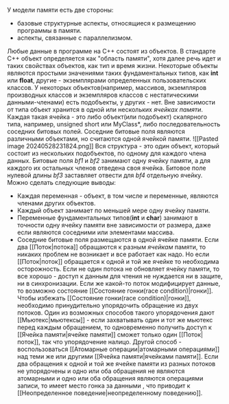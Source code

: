 У модели памяти есть две стороны: 
- базовые структурные аспекты, относящиеся к размещению программы в памяти.
- аспекты, связанные с параллелизмом.

Любые данные в программе на С++ состоят из объектов. В стандарте С++ объект определяется как "область памяти", хотя далее речь идет и таких свойствах объектов, как тип и время жизни. 
Некоторые объекты являются простыми значениями таких фундаментальных типов, как **int** или **float**, другие - экземплярами определенных пользовательских классов. У некоторых объектов(например, массивов, экземпляров производных классов и экземпляров классов с нестатическими данными-членами) есть подобъекты, у других - нет.
Вне зависимости от типа объект хранится в одной или нескольких *ячейках памяти*. Каждая такая ячейка - это либо объект(или подобъект) скалярного типа, например, unsigned short или MyClass*, либо последовательность соседних битовых полей. Соседние битовые поля являются различными объектами, но считаются одной ячейкой памяти.
![[Pasted image 20240528231824.png]]
Вся структура - это один объект, который состоит из нескольких подобъектов, по одному для каждого члена данных. Битовые поля *bf1* и *bf2* занимают одну ячейку памяти, а для каждого их остальных членов отведена своя ячейка. Битовое поле нулевой длины *bf3* заставляет отвести для *bf4* отдельную ячейку.
Можно сделать следующие выводы:
- Каждая переменная - объект, в том числе и переменные, являются членами других объектов.
- Каждый объект занимает по меньшей мере одну ячейку памяти.
- Переменные фундаментальных типов(**int** и **char**) занимают в точности одну ячейку памяти вне зависимости от размера, даже если являются соседними или элементами массива.
- Соседние битовые поля размещаются в одной ячейке памяти.
Если два [[Поток|потока]] обращаются к разным *ячейкам* памяти, то никаких проблем не возникает и все работает как надо. Но если [[Поток|поток]] обращается к одной и той же ячейке то необходима осторожность. Если не один потока не обновляет ячейку памяти, то все хорошо - доступ к данным для чтения не нуждается ни в защите, ни в синхронизации. Если же какой-то поток модифицирует данные, то возможно состояние [[Состояние гонки(race condition)|гонки]].
Чтобы избежать [[Состояние гонки(race condition)|гонки]], необходимо принудительно упорядочить обращение из двух потоков. Один из возможных способов такого упорядочения дают [[Мьютекс|мьютексы]] - если захватывать один и тот же мьютекс перед каждым обращением, то одновременно получить доступ к [[Ячейка памяти|ячейке памяти]] сможет только один [[Поток|поток]], так что упорядочение налицо. Другой способ - воспользоваться [[Атомарные операции|атомарными операциями]] над теми же или другими [[Ячейка памяти|ячейками памяти]]. 
Если два обращения к одной и той же ячейке памяти из разных потоков не упорядочены и одно или оба обращения не являются атомарными и одно или оба обращения являются операциями записи, то имеет место гонка за данными , что приводит к [[Неопределенное поведение|неопределенному поведению]].